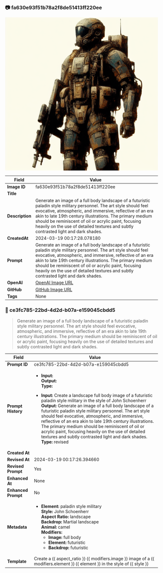 

### 📷 fa630e93f51b78a2f8de51413ff220ee 

![data.id](./fa630e93f51b78a2f8de51413ff220ee.jpg)

| Field          | Value                                                                                                                     |
|----------------|---------------------------------------------------------------------------------------------------------------------------|
| **Image ID**             | fa630e93f51b78a2f8de51413ff220ee                                                                                                             |
| **Title**           |                                                                                                        |
| **Description**           | Generate an image of a full body landscape of a futuristic paladin style military personnel. The art style should feel evocative, atmospheric, and immersive, reflective of an era akin to late 19th century illustrations. The primary medium should be reminiscent of oil or acrylic paint, focusing heavily on the use of detailed textures and subtly contrasted light and dark shades.                                                                                                       |
| **CreatedAt**        | 2024-03-19 00:17:28.078180                                                                                                        |
| **Prompt**         | Generate an image of a full body landscape of a futuristic paladin style military personnel. The art style should feel evocative, atmospheric, and immersive, reflective of an era akin to late 19th century illustrations. The primary medium should be reminiscent of oil or acrylic paint, focusing heavily on the use of detailed textures and subtly contrasted light and dark shades.                                                                                                         |                                                                                          |
| **OpenAI**         | [OpenAI Image URL](https://oaidalleapiprodscus.blob.core.windows.net/private/org-TZj0gKpq3CiXdXNznVOkBYav/user-t5KW5S6yYiCS0u4yDWasqnEP/img-PnSGFdX16UpL6YK0dA7BvZxh.png?st=2024-03-18T23%3A17%3A24Z&se=2024-03-19T01%3A17%3A24Z&sp=r&sv=2021-08-06&sr=b&rscd=inline&rsct=image/png&skoid=6aaadede-4fb3-4698-a8f6-684d7786b067&sktid=a48cca56-e6da-484e-a814-9c849652bcb3&skt=2024-03-19T00%3A12%3A00Z&ske=2024-03-20T00%3A12%3A00Z&sks=b&skv=2021-08-06&sig=ohl5y/iihRb7eBpOrqc/BLzhFhVPHvyocGora7mkxEI%3D)                                                                                |
| **GitHub**         | [GitHub Image URL](https://github.com/Caneta-Silva/cyber-tomorrow/blob/main/images/fa630e93f51b78a2f8de51413ff220ee/fa630e93f51b78a2f8de51413ff220ee.jpg)                                                                                |
| **Tags**       | None                                                                                                                   |

### 📜 ce3fc785-22bd-4d2d-b07a-e159045cbdd5

> Generate an image of a full body landscape of a futuristic paladin style military personnel. The art style should feel evocative, atmospheric, and immersive, reflective of an era akin to late 19th century illustrations. The primary medium should be reminiscent of oil or acrylic paint, focusing heavily on the use of detailed textures and subtly contrasted light and dark shades.

| Field          | Value                                                                                                                                                                      |
|----------------|----------------------------------------------------------------------------------------------------------------------------------------------------------------------------|
| **Prompt ID**  | ce3fc785-22bd-4d2d-b07a-e159045cbdd5                                                                                                                                                            |
| **Prompt History** | <ul><li>**Input:**  <br> **Output:**  <br> **Type:** </li></ul><ul><li>**Input:** Create a landscape full body image of a futuristic paladin style military in the style of John Schoenherr <br> **Output:** Generate an image of a full body landscape of a futuristic paladin style military personnel. The art style should feel evocative, atmospheric, and immersive, reflective of an era akin to late 19th century illustrations. The primary medium should be reminiscent of oil or acrylic paint, focusing heavily on the use of detailed textures and subtly contrasted light and dark shades. <br> **Type:** revised</li></ul> |
| **Created At** |                                                                                                                                                    |
| **Revised At** | 2024-03-19 00:17:26.394660                                                                                                                                                   |
| **Revised Prompt** | Yes                                                                                                                                                                      |
| **Enhanced At** | None                                                                                                                                                  |
| **Enhanced Prompt** | No                                                                                                                                                                    |
| **Metadata**   | <ul><li>**Element:** paladin style military <br> **Style:** John Schoenherr <br> **Aspect Ratio:** landscape <br> **Backdrop:** Martial landscape <br> **Animal:** camel <br> **Modifiers:**<ul><li>**Image:** full body</li><li>**Element:** futuristic</li><li>**Backdrop:** futuristic</li></ul></li></ul> |
| **Template**   | Create a {{ aspect_ratio }} {{ modifiers.image }} image of a {{ modifiers.element }} {{ element }} in the style of {{ style }}                                                                                                                                           |


